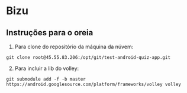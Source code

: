 # Bizu #
## Instruções para o oreia ##
1. Para clone do repositório da máquina da núvem:

```command 
git clone root@45.55.83.206:/opt/git/test-android-quiz-app.git
``` 

2. Para incluir a lib do volley:

```command 
git submodule add -f -b master https://android.googlesource.com/platform/frameworks/volley volley
```
